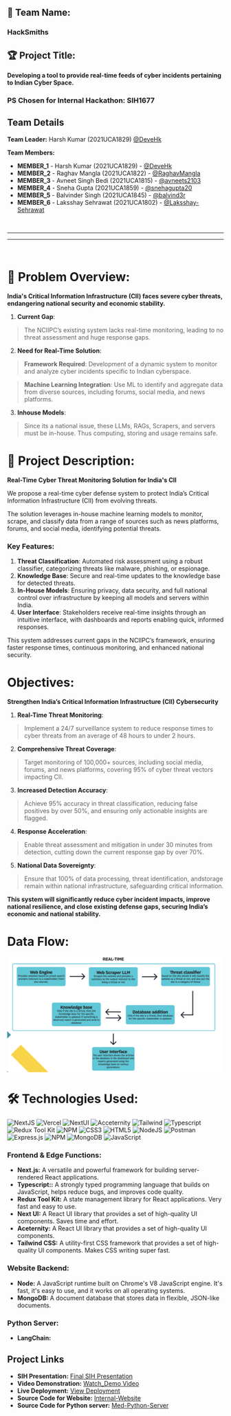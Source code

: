 ## 🚀 **Team Name:**  
### **HackSmiths**

## 🏆 **Project Title:**  
**Developing a tool to provide real-time feeds of
cyber incidents pertaining to Indian Cyber Space.**

### PS Chosen for Internal Hackathon: SIH1677

## Team Details

**Team Leader:** Harsh Kumar (2021UCA1829) [@DeveHk](https://github.com/DeveHk)

**Team Members:**

- **MEMBER_1** - Harsh Kumar   (2021UCA1829) - [@DeveHk](https://github.com/DeveHk)
- **MEMBER_2** - Raghav Mangla (2021UCA1822) - [@RaghavMangla](https://github.com/RaghavMangla)
- **MEMBER_3** - Avneet Singh Bedi (2021UCA1815) - [@avneets2103](https://github.com/avneets2103)
- **MEMBER_4** - Sneha Gupta (2021UCA1859) - [@snehagupta20](https://github.com/snehagupta20)
- **MEMBER_5** - Balvinder Singh (2021UCA1845) - [@balvind3r](https://github.com/balvind3r)
- **MEMBER_6** - Laksshay Sehrawat (2021UCA1802) - [@Laksshay-Sehrawat](https://github.com/Laksshay-Sehrawat)

<br>
<hr>
<hr>
<br>

# 🧐 **Problem Overview:**
**India's Critical Information Infrastructure (CII) faces severe cyber threats, endangering national security and economic stability.**

1. **Current Gap**: 
> The NCIIPC’s existing system lacks real-time monitoring, leading to no threat assessment and huge response gaps.
2. **Need for Real-Time Solution**:
> **Framework Required**: Development of a dynamic system to monitor and analyze cyber incidents
specific to Indian cyberspace.

> **Machine Learning Integration**: Use ML to identify and aggregate data from diverse sources, including
forums, social media, and news platforms.

3. **Inhouse Models**: 

> Since its a national issue, these LLMs, RAGs, Scrapers, and servers must be in-house. Thus computing,
storing and usage remains safe.

# 📄 **Project Description:**  
**Real-Time Cyber Threat Monitoring Solution for India's CII**

We propose a real-time cyber defense system to protect India’s Critical Information Infrastructure (CII) from evolving threats. 

The solution leverages in-house machine learning
models to monitor, scrape, and classify data from a range of sources such as news platforms,
forums, and social media, identifying potential threats.

### **Key Features:**
1. **Threat Classification**: Automated risk assessment using a robust classifier, categorizing
threats like malware, phishing, or espionage.
2. **Knowledge Base**: Secure and real-time updates to the knowledge base for detected
threats.
3. **In-House Models**: Ensuring privacy, data security, and full national control over
infrastructure by keeping all models and servers within India.
4. **User Interface**: Stakeholders receive real-time insights through an intuitive interface, with
dashboards and reports enabling quick, informed responses.

This system addresses current gaps in the NCIIPC’s framework, ensuring faster response
times, continuous monitoring, and enhanced national security.

# **Objectives:**
**Strengthen India’s Critical Information Infrastructure (CII) Cybersecurity**

1. **Real-Time Threat Monitoring**: 
> Implement a 24/7 surveillance system to reduce response times to cyber threats from an average of 48 hours to under 2 hours.
2. **Comprehensive Threat Coverage**: 
> Target monitoring of 100,000+ sources, including social media, forums, and news platforms, covering 95% of cyber threat vectors impacting CII.
3. **Increased Detection Accuracy**: 
> Achieve 95% accuracy in threat classification, reducing false positives by over 50%, and ensuring only actionable insights are flagged.
4. **Response Acceleration**: 
> Enable threat assessment and mitigation in under 30 minutes from detection, cutting down the current response gap by over 70%.
5. **National Data Sovereignty**: 
> Ensure that 100% of data processing, threat identification, andstorage remain within national infrastructure, safeguarding critical information.

**This system will significantly reduce cyber incident impacts, improve national resilience,
and close existing defense gaps, securing India’s economic and national stability.**

# **Data Flow:**
![alt text](image.png)

# 🛠️ **Technologies Used:**  
![NextJS](https://img.shields.io/badge/NextJS-black?style=for-the-badge&logo=Next.js&logoColor=white&color=black) 
![Vercel](https://img.shields.io/badge/vercel-%23000000.svg?style=for-the-badge&logo=vercel&logoColor=white) 
![NextUI](https://img.shields.io/badge/NextUI-black?style=for-the-badge&logo=nextui&logoColor=black&color=CCFFFF) 
![Acceternity](https://img.shields.io/badge/a-acceternity?style=for-the-badge&logoColor=white&logoSize=auto&label=Acceternity&labelColor=white&color=black)
![Tailwind](https://img.shields.io/badge/Tailwind-b?style=for-the-badge&logo=tailwindcss&logoColor=black&color=06B6D4) 
![Typescript](https://img.shields.io/badge/Typescript-b?style=for-the-badge&logo=typescript&logoColor=white&color=3178C6)
![Redux Tool Kit](https://img.shields.io/badge/Redux%20Tool%20Kit-b?style=for-the-badge&logo=redux&logoColor=white&color=764ABC) 
![NPM](https://img.shields.io/badge/NPM-%23000000.svg?style=for-the-badge&logo=npm&logoColor=white) 
![CSS3](https://img.shields.io/badge/css3-%231572B6.svg?style=for-the-badge&logo=css3&logoColor=white) 
![HTML5](https://img.shields.io/badge/html5-%23E34F26.svg?style=for-the-badge&logo=html5&logoColor=white) 
![NodeJS](https://img.shields.io/badge/node.js-6DA55F?style=for-the-badge&logo=node.js&logoColor=white) 
![Postman](https://img.shields.io/badge/Postman-FF6C37?style=for-the-badge&logo=postman&logoColor=white) 
![Express.js](https://img.shields.io/badge/express.js-%23404d59.svg?style=for-the-badge&logo=express&logoColor=%2361DAFB) 
![NPM](https://img.shields.io/badge/NPM-%23000000.svg?style=for-the-badge&logo=npm&logoColor=white) 
![MongoDB](https://img.shields.io/badge/MongoDB-%234ea94b.svg?style=for-the-badge&logo=mongodb&logoColor=white) 
![JavaScript](https://img.shields.io/badge/javascript-%23323330.svg?style=for-the-badge&logo=javascript&logoColor=%23F7DF1E) 


### **Frontend & Edge Functions:**
- **Next.js:** A versatile and powerful framework for building server-rendered React applications.
- **Typescript::** A strongly typed programming language that builds on JavaScript, helps reduce bugs, and improves code quality.
- **Redux Tool Kit:** A state management library for React applications. Very fast and easy to use.
- **Next UI:** A React UI library that provides a set of high-quality UI components. Saves time and effort.
- **Aceternity:** A React UI library that provides a set of high-quality UI components.
- **Tailwind CSS:** A utility-first CSS framework that provides a set of high-quality UI components. Makes CSS writing super fast.

### **Website Backend:**
- **Node:** A JavaScript runtime built on Chrome's V8 JavaScript engine. It's fast, it's easy to use, and it works on all operating systems.
- **MongoDB:** A document database that stores data in flexible, JSON-like documents.

### **Python Server:**
- **LangChain:** 

## Project Links
 
- **SIH Presentation:** [Final SIH Presentation]()
- **Video Demonstration:** [Watch_Demo Video]()
- **Live Deployment:** [View Deployment](https://sih-app.vercel.app/login)
- **Source Code for Website:** [Internal-Website]()
- **Source Code for Python server:** [Med-Python-Server]()

